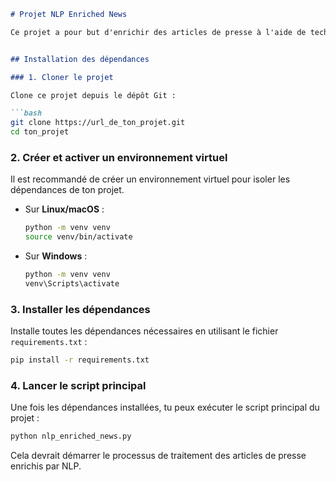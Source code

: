 

```markdown
# Projet NLP Enriched News

Ce projet a pour but d'enrichir des articles de presse à l'aide de techniques de traitement du langage naturel (NLP). Ce `README.md` explique comment installer les dépendances, configurer l'environnement, et exécuter le script principal.


## Installation des dépendances

### 1. Cloner le projet

Clone ce projet depuis le dépôt Git :

```bash
git clone https://url_de_ton_projet.git
cd ton_projet
```

### 2. Créer et activer un environnement virtuel

Il est recommandé de créer un environnement virtuel pour isoler les dépendances de ton projet.

- Sur **Linux/macOS** :

  ```bash
  python -m venv venv
  source venv/bin/activate
  ```

- Sur **Windows** :

  ```bash
  python -m venv venv
  venv\Scripts\activate
  ```

### 3. Installer les dépendances

Installe toutes les dépendances nécessaires en utilisant le fichier `requirements.txt` :

```bash
pip install -r requirements.txt
```

### 4. Lancer le script principal

Une fois les dépendances installées, tu peux exécuter le script principal du projet :

```bash
python nlp_enriched_news.py
```

Cela devrait démarrer le processus de traitement des articles de presse enrichis par NLP.

